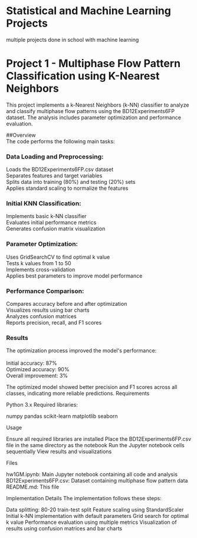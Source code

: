 <h1> Statistical and Machine Learning Projects </h1>
multiple projects done in school with machine learning

# Project 1 - Multiphase Flow Pattern Classification using K-Nearest Neighbors
This project implements a k-Nearest Neighbors (k-NN) classifier to analyze and classify multiphase flow patterns using the BD12Experiments6FP dataset. The analysis includes parameter optimization and performance evaluation. <br> 

##Overview <br> 
The code performs the following main tasks:<br> 

### Data Loading and Preprocessing: <br> 
  Loads the BD12Experiments6FP.csv dataset <br> 
  Separates features and target variables <br> 
  Splits data into training (80%) and testing (20%) sets <br> 
  Applies standard scaling to normalize the features <br> 

### Initial KNN Classification: <br>
  Implements basic k-NN classifier <br>
  Evaluates initial performance metrics <br>
  Generates confusion matrix visualization <br>
  
### Parameter Optimization: <br>
  Uses GridSearchCV to find optimal k value <br>
  Tests k values from 1 to 50 <br>
  Implements cross-validation <br>
  Applies best parameters to improve model performance <br>


### Performance Comparison: <br>
  Compares accuracy before and after optimization <br>
  Visualizes results using bar charts <br>
  Analyzes confusion matrices <br>
  Reports precision, recall, and F1 scores <br>

### Results <br>
The optimization process improved the model's performance: <br>
<br>
Initial accuracy: 87% <br>
Optimized accuracy: 90% <br>
Overall improvement: 3% <br>

The optimized model showed better precision and F1 scores across all classes, indicating more reliable predictions.
Requirements

Python 3.x
Required libraries:

numpy
pandas
scikit-learn
matplotlib
seaborn



Usage

Ensure all required libraries are installed
Place the BD12Experiments6FP.csv file in the same directory as the notebook
Run the Jupyter notebook cells sequentially
View results and visualizations

Files

hw1GM.ipynb: Main Jupyter notebook containing all code and analysis
BD12Experiments6FP.csv: Dataset containing multiphase flow pattern data
README.md: This file

Implementation Details
The implementation follows these steps:

Data splitting: 80-20 train-test split
Feature scaling using StandardScaler
Initial k-NN implementation with default parameters
Grid search for optimal k value
Performance evaluation using multiple metrics
Visualization of results using confusion matrices and bar charts
